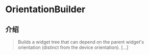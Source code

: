 # OrientationBuilder

## 介绍

> Builds a widget tree that can depend on the parent widget's orientation (distinct from the device orientation). [...]
